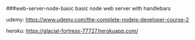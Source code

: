 ###web-server-node-basic
basic node web server with handlebars

udemy:
https://www.udemy.com/the-complete-nodejs-developer-course-2

heroku:
https://glacial-fortress-77727.herokuapp.com/
